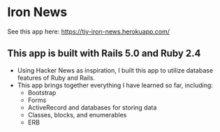 # Iron News 

See this app here: https://tiy-iron-news.herokuapp.com/ 

## This app is built with Rails 5.0 and Ruby 2.4

* Using Hacker News as inspiration, I built this app to utilize database features of Ruby and Rails.
* This app brings together everything I have learned so far, including:
  * Bootstrap
  * Forms
  * ActiveRecord and databases for storing data
  * Classes, blocks, and enumerables
  * ERB
